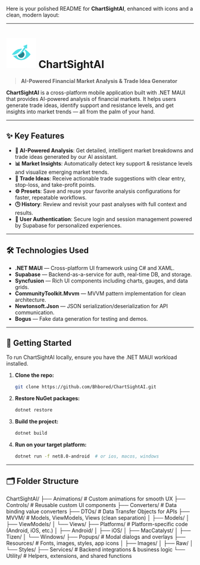 Here is your polished README for **ChartSightAI**, enhanced with icons and a clean, modern layout:

---

# <img src="https://github.com/Bhbored/ChartSightAI/blob/master/ChartSightAI/ScreenShots/logo.png" width="80" height="80"> ChartSightAI

> **AI-Powered Financial Market Analysis & Trade Idea Generator**


**ChartSightAI** is a cross-platform mobile application built with .NET MAUI that provides AI-powered analysis of financial markets. It helps users generate trade ideas, identify support and resistance levels, and get insights into market trends — all from the palm of your hand.

---

## ✨ Key Features

- **🤖 AI-Powered Analysis**: Get detailed, intelligent market breakdowns and trade ideas generated by our AI assistant.
- **📊 Market Insights**: Automatically detect key support & resistance levels and visualize emerging market trends.
- **🎯 Trade Ideas**: Receive actionable trade suggestions with clear entry, stop-loss, and take-profit points.
- **⚙️ Presets**: Save and reuse your favorite analysis configurations for faster, repeatable workflows.
- **🕒 History**: Review and revisit your past analyses with full context and results.
- **🔐 User Authentication**: Secure login and session management powered by Supabase for personalized experiences.

---

## 🛠️ Technologies Used

- **.NET MAUI** — Cross-platform UI framework using C# and XAML.
- **Supabase** — Backend-as-a-service for auth, real-time DB, and storage.
- **Syncfusion** — Rich UI components including charts, gauges, and data grids.
- **CommunityToolkit.Mvvm** — MVVM pattern implementation for clean architecture.
- **Newtonsoft.Json** — JSON serialization/deserialization for API communication.
- **Bogus** — Fake data generation for testing and demos.

---

## 🚀 Getting Started

To run ChartSightAI locally, ensure you have the .NET MAUI workload installed.

1. **Clone the repo:**
   ```bash
   git clone https://github.com/Bhbored/ChartSightAI.git
   ```

2. **Restore NuGet packages:**
   ```bash
   dotnet restore
   ```

3. **Build the project:**
   ```bash
   dotnet build
   ```

4. **Run on your target platform:**
   ```bash
   dotnet run -f net8.0-android  # or ios, macos, windows
   ```

---

## 🗂️ Folder Structure

ChartSightAI/
├── Animations/           # Custom animations for smooth UX
├── Controls/             # Reusable custom UI components
├── Converters/           # Data binding value converters
├── DTOs/                 # Data Transfer Objects for APIs
├── MVVM/                 # Models, ViewModels, Views (clean separation)
│   ├── Models/
│   ├── ViewModels/
│   └── Views/
├── Platforms/            # Platform-specific code (Android, iOS, etc.)
│   ├── Android/
│   ├── iOS/
│   ├── MacCatalyst/
│   ├── Tizen/
│   └── Windows/
├── Popups/               # Modal dialogs and overlays
├── Resources/            # Fonts, images, styles, app icons
│   ├── Images/
│   ├── Raw/
│   └── Styles/
├── Services/             # Backend integrations & business logic
└── Utility/              # Helpers, extensions, and shared functions
```



